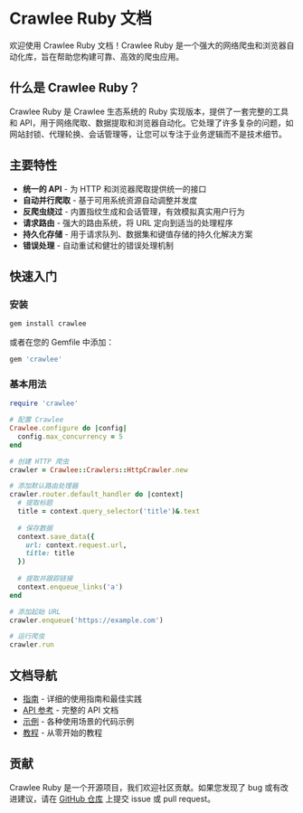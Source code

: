 # Crawlee Ruby 文档

欢迎使用 Crawlee Ruby 文档！Crawlee Ruby 是一个强大的网络爬虫和浏览器自动化库，旨在帮助您构建可靠、高效的爬虫应用。

## 什么是 Crawlee Ruby？

Crawlee Ruby 是 Crawlee 生态系统的 Ruby 实现版本，提供了一套完整的工具和 API，用于网络爬取、数据提取和浏览器自动化。它处理了许多复杂的问题，如网站封锁、代理轮换、会话管理等，让您可以专注于业务逻辑而不是技术细节。

## 主要特性

- **统一的 API** - 为 HTTP 和浏览器爬取提供统一的接口
- **自动并行爬取** - 基于可用系统资源自动调整并发度
- **反爬虫绕过** - 内置指纹生成和会话管理，有效模拟真实用户行为
- **请求路由** - 强大的路由系统，将 URL 定向到适当的处理程序
- **持久化存储** - 用于请求队列、数据集和键值存储的持久化解决方案
- **错误处理** - 自动重试和健壮的错误处理机制

## 快速入门

### 安装

```bash
gem install crawlee
```

或者在您的 Gemfile 中添加：

```ruby
gem 'crawlee'
```

### 基本用法

```ruby
require 'crawlee'

# 配置 Crawlee
Crawlee.configure do |config|
  config.max_concurrency = 5
end

# 创建 HTTP 爬虫
crawler = Crawlee::Crawlers::HttpCrawler.new

# 添加默认路由处理器
crawler.router.default_handler do |context|
  # 提取标题
  title = context.query_selector('title')&.text
  
  # 保存数据
  context.save_data({
    url: context.request.url,
    title: title
  })
  
  # 提取并跟踪链接
  context.enqueue_links('a')
end

# 添加起始 URL
crawler.enqueue('https://example.com')

# 运行爬虫
crawler.run
```

## 文档导航

- [指南](./guides/index.md) - 详细的使用指南和最佳实践
- [API 参考](./api/index.md) - 完整的 API 文档
- [示例](./examples/index.md) - 各种使用场景的代码示例
- [教程](./tutorials/index.md) - 从零开始的教程

## 贡献

Crawlee Ruby 是一个开源项目，我们欢迎社区贡献。如果您发现了 bug 或有改进建议，请在 [GitHub 仓库](https://github.com/example/crawlee-ruby) 上提交 issue 或 pull request。
